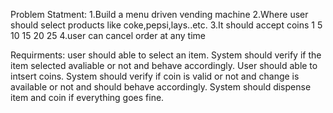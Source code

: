 Problem Statment:
  1.Build a menu driven vending machine
  2.Where user should select products like coke,pepsi,lays..etc.
  3.It should accept coins 1 5 10 15 20 25
  4.user can cancel order at any time
  
Requirments:
user should able to select an item.
System should verify if the item selected avaliable or not and behave accordingly.
User should able to intsert coins.
System should verify if coin is valid or not and change is available or not and should behave accordingly.
System should dispense item and coin if everything goes fine.
